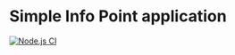# Simple Info Point application 

[![Node.js CI](https://github.com/matrix105/infoPoint/actions/workflows/node.js.yml/badge.svg)](https://github.com/matrix105/infoPoint/actions/workflows/node.js.yml)